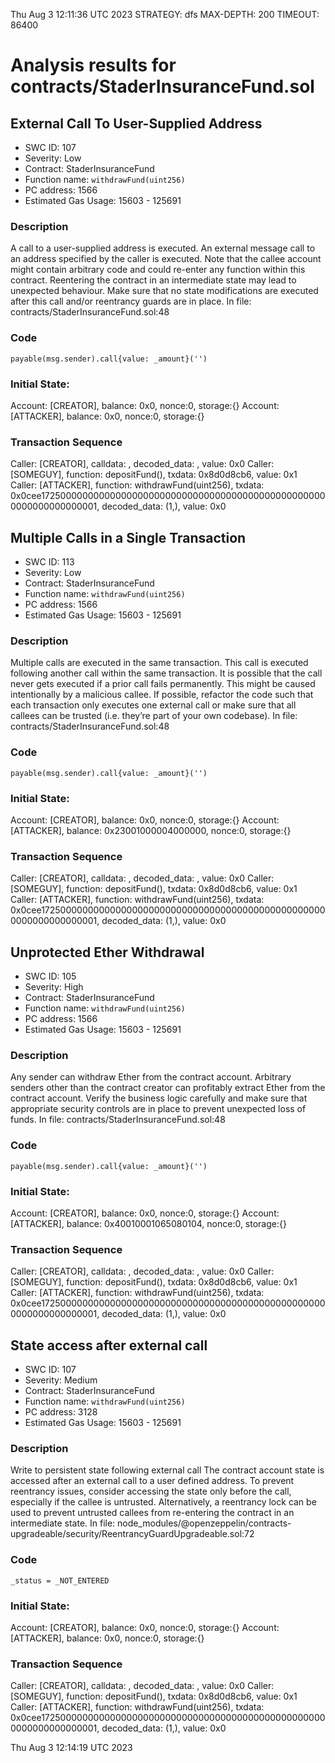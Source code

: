 Thu Aug  3 12:11:36 UTC 2023
STRATEGY: dfs
MAX-DEPTH: 200
TIMEOUT: 86400
# Analysis results for contracts/StaderInsuranceFund.sol

## External Call To User-Supplied Address
- SWC ID: 107
- Severity: Low
- Contract: StaderInsuranceFund
- Function name: `withdrawFund(uint256)`
- PC address: 1566
- Estimated Gas Usage: 15603 - 125691

### Description

A call to a user-supplied address is executed.
An external message call to an address specified by the caller is executed. Note that the callee account might contain arbitrary code and could re-enter any function within this contract. Reentering the contract in an intermediate state may lead to unexpected behaviour. Make sure that no state modifications are executed after this call and/or reentrancy guards are in place.
In file: contracts/StaderInsuranceFund.sol:48

### Code

```
payable(msg.sender).call{value: _amount}('')
```

### Initial State:

Account: [CREATOR], balance: 0x0, nonce:0, storage:{}
Account: [ATTACKER], balance: 0x0, nonce:0, storage:{}

### Transaction Sequence

Caller: [CREATOR], calldata: , decoded_data: , value: 0x0
Caller: [SOMEGUY], function: depositFund(), txdata: 0x8d0d8cb6, value: 0x1
Caller: [ATTACKER], function: withdrawFund(uint256), txdata: 0x0cee17250000000000000000000000000000000000000000000000000000000000000001, decoded_data: (1,), value: 0x0


## Multiple Calls in a Single Transaction
- SWC ID: 113
- Severity: Low
- Contract: StaderInsuranceFund
- Function name: `withdrawFund(uint256)`
- PC address: 1566
- Estimated Gas Usage: 15603 - 125691

### Description

Multiple calls are executed in the same transaction.
This call is executed following another call within the same transaction. It is possible that the call never gets executed if a prior call fails permanently. This might be caused intentionally by a malicious callee. If possible, refactor the code such that each transaction only executes one external call or make sure that all callees can be trusted (i.e. they’re part of your own codebase).
In file: contracts/StaderInsuranceFund.sol:48

### Code

```
payable(msg.sender).call{value: _amount}('')
```

### Initial State:

Account: [CREATOR], balance: 0x0, nonce:0, storage:{}
Account: [ATTACKER], balance: 0x23001000004000000, nonce:0, storage:{}

### Transaction Sequence

Caller: [CREATOR], calldata: , decoded_data: , value: 0x0
Caller: [SOMEGUY], function: depositFund(), txdata: 0x8d0d8cb6, value: 0x1
Caller: [ATTACKER], function: withdrawFund(uint256), txdata: 0x0cee17250000000000000000000000000000000000000000000000000000000000000001, decoded_data: (1,), value: 0x0


## Unprotected Ether Withdrawal
- SWC ID: 105
- Severity: High
- Contract: StaderInsuranceFund
- Function name: `withdrawFund(uint256)`
- PC address: 1566
- Estimated Gas Usage: 15603 - 125691

### Description

Any sender can withdraw Ether from the contract account.
Arbitrary senders other than the contract creator can profitably extract Ether from the contract account. Verify the business logic carefully and make sure that appropriate security controls are in place to prevent unexpected loss of funds.
In file: contracts/StaderInsuranceFund.sol:48

### Code

```
payable(msg.sender).call{value: _amount}('')
```

### Initial State:

Account: [CREATOR], balance: 0x0, nonce:0, storage:{}
Account: [ATTACKER], balance: 0x40010001065080104, nonce:0, storage:{}

### Transaction Sequence

Caller: [CREATOR], calldata: , decoded_data: , value: 0x0
Caller: [SOMEGUY], function: depositFund(), txdata: 0x8d0d8cb6, value: 0x1
Caller: [ATTACKER], function: withdrawFund(uint256), txdata: 0x0cee17250000000000000000000000000000000000000000000000000000000000000001, decoded_data: (1,), value: 0x0


## State access after external call
- SWC ID: 107
- Severity: Medium
- Contract: StaderInsuranceFund
- Function name: `withdrawFund(uint256)`
- PC address: 3128
- Estimated Gas Usage: 15603 - 125691

### Description

Write to persistent state following external call
The contract account state is accessed after an external call to a user defined address. To prevent reentrancy issues, consider accessing the state only before the call, especially if the callee is untrusted. Alternatively, a reentrancy lock can be used to prevent untrusted callees from re-entering the contract in an intermediate state.
In file: node_modules/@openzeppelin/contracts-upgradeable/security/ReentrancyGuardUpgradeable.sol:72

### Code

```
_status = _NOT_ENTERED
```

### Initial State:

Account: [CREATOR], balance: 0x0, nonce:0, storage:{}
Account: [ATTACKER], balance: 0x0, nonce:0, storage:{}

### Transaction Sequence

Caller: [CREATOR], calldata: , decoded_data: , value: 0x0
Caller: [SOMEGUY], function: depositFund(), txdata: 0x8d0d8cb6, value: 0x1
Caller: [ATTACKER], function: withdrawFund(uint256), txdata: 0x0cee17250000000000000000000000000000000000000000000000000000000000000001, decoded_data: (1,), value: 0x0


Thu Aug  3 12:14:19 UTC 2023
